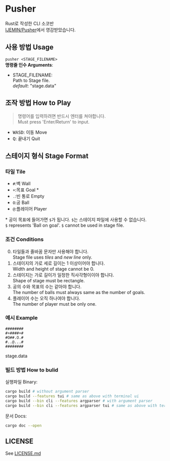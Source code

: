 # Pusher
Rust로 작성한 CLI 소코반\
[IJEMIN/Pusher](https://github.com/IJEMIN/Pusher)에서 영감받았습니다.
## 사용 방법 Usage
`pusher <STAGE_FILENAME>` \
**명령줄 인수 Arguments**:
* STAGE_FILENAME: \
Path to Stage file. \
*default*: "stage.data"
## 조작 방법 How to Play
>명령어를 입력하려면 반드시 엔터를 쳐야합니다.\
>Must press 'Enter/Return' to input.
* <kbd>WASD</kbd>: 이동 Move
* <kbd>Q</kbd>: 끝내기 Quit
## 스테이지 형식 Stage Format
### 타일 Tile
 * `#`:벽  Wall
 * `+`:목표 Goal \*
 * `.`:빈 통로 Empty
 * `O`:공 Ball
 * `@`:플레이어 Player
 
 \* 공이 목표에 들어가면 `$`가 됩니다.
 `$`는 스테이지 파일에 사용할 수 없습니다.\
  `$` represents 'Ball on goal'. `$` cannot be used in stage file.
### 조건 Conditions
0. 타일들과 줄바꿈 문자만 사용해야 합니다.\
Stage file uses *tiles* and *new line* only. 
1. 스테이지의 가로 세로 길이는 1 이상이어야 합니다.\
Width and height of stage cannot be 0.
2. 스테이지는 가로 길이가 일정한 직사각형이이야 합니다.\
Shape of stage must be rectangle.
3. 공의 수와 목표의 수는 같아야 합니다.\
The number of balls must always same as the number of goals.
4. 플레이어 수는 오직 하나여야 합니다.\
The number of player must be only one.
### 예시 Example
```
########
#+####+#
#O##.O.#
#..@...#
########
```
stage.data
### 빌드 방법 How to bulid
실행파일 Binary:
```sh
cargo build # without argument parser
cargo build --features tui # same as above with terminal ui
cargo build --bin cli --features argparser # with argument parser
cargo build --bin cli --features argparser tui # same as above with terminal ui
```
문서 Docs:
```sh
cargo doc --open
``` 
## LICENSE
See [LICENSE.md](https://github.com/km19809/Pusher/blob/master/LICENSE.md)